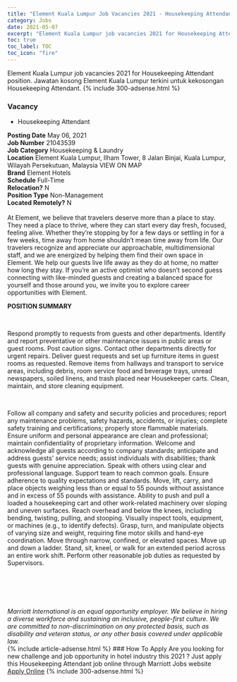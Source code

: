 ```yaml
---
title: "Element Kuala Lumpur Job Vacancies 2021 - Housekeeping Attendant" 
category: Jobs 
date: 2021-05-07 
excerpt: "Element Kuala Lumpur job vacancies 2021 for Housekeeping Attendant position. Jawatan kosong Element Kuala Lumpur terkini untuk kekosongan Housekeeping Attendant." 
toc: true 
toc_label: TOC 
toc_icon: "fire" 
--- 
```


Element Kuala Lumpur job vacancies 2021 for Housekeeping Attendant position. Jawatan kosong Element Kuala Lumpur terkini untuk kekosongan Housekeeping Attendant. 
{% include 300-adsense.html %} 
### Vacancy 
- Housekeeping Attendant 
<div><div><b>Posting Date</b> May 06, 2021<br><b>Job Number</b> 21043539<br><b>Job Category</b> Housekeeping &amp; Laundry<br><b>Location</b> Element Kuala Lumpur, Ilham Tower, 8 Jalan Binjai, Kuala Lumpur, Wilayah Persekutuan, Malaysia VIEW ON MAP<br><b>Brand</b> Element Hotels<br><b>Schedule</b> Full-Time<br><b>Relocation?</b> N<br><b>Position Type</b> Non-Management<br><b>Located Remotely?</b> N<br><br>At Element, we believe that travelers deserve more than a place to stay. They need a place to thrive, where they can start every day fresh, focused, feeling alive. Whether they&#8217;re stopping by for a few days or settling in for a few weeks, time away from home shouldn&#8217;t mean time away from life. Our travelers recognize and appreciate our approachable, multidimensional staff, and we are energized by helping them find their own space in Element. We help our guests live life away as they do at home, no matter how long they stay. If you&#8217;re an active optimist who doesn&#8217;t second guess connecting with like-minded guests and creating a balanced space for yourself and those around you, we invite you to explore career opportunities with Element.<br></div><div> <p><strong>POSITION SUMMARY</strong></p> <p>&#160;</p> <p>Respond promptly to requests from guests and other departments. Identify and report preventative or other maintenance issues in public areas or guest rooms. Post caution signs. Contact other departments directly for urgent repairs. Deliver guest requests and set up furniture items in guest rooms as requested. Remove items from hallways and transport to service areas, including debris, room service food and beverage trays, unread newspapers, soiled linens, and trash placed near Housekeeper carts. Clean, maintain, and store cleaning equipment.</p> <p>&#160;</p> <p>Follow all company and safety and security policies and procedures; report any maintenance problems, safety hazards, accidents, or injuries; complete safety training and certifications; properly store flammable materials. Ensure uniform and personal appearance are clean and professional; maintain confidentiality of proprietary information. Welcome and acknowledge all guests according to company standards; anticipate and address guests&#8217; service needs; assist individuals with disabilities; thank guests with genuine appreciation. Speak with others using clear and professional language. Support team to reach common goals. Ensure adherence to quality expectations and standards. Move, lift, carry, and place objects weighing less than or equal to 55 pounds without assistance and in excess of 55 pounds with assistance. Ability to push and pull a loaded a housekeeping cart and other work-related machinery over sloping and uneven surfaces. Reach overhead and below the knees, including bending, twisting, pulling, and stooping. Visually inspect tools, equipment, or machines (e.g., to identify defects). Grasp, turn, and manipulate objects of varying size and weight, requiring fine motor skills and hand-eye coordination. Move through narrow, confined, or elevated spaces. Move up and down a ladder. Stand, sit, kneel, or walk for an extended period across an entire work shift. Perform other reasonable job duties as requested by Supervisors.</p> <p>&#160;</p> <p>&#160;</p> </div> <div> &#160;</div> <em>Marriott International is an equal opportunity employer.&#160;We believe in hiring a diverse workforce and sustaining an inclusive, people-first culture.&#160;We are committed to non-discrimination on&#160;any&#160;protected&#160;basis, such as disability and veteran status, or any other basis covered under applicable law.</em><br></div> 
{% include article-adsense.html %} 
### How To Apply 
Are you looking for new challenge and job opportunity in hotel industry this 2021 ?
Just apply this Housekeeping Attendant job online through Marriott Jobs website 
<a href="https://jobs.marriott.com/marriott/jobs/21043539?lang=en-us" class="btn btn--info" target="_blank" rel="nofollow noopenner">Apply Online</a> 
{% include 300-adsense.html %} 